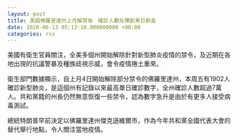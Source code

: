 ```yaml
---
layout: post
title: 美國佛羅里達州上月解禁後　確診人數反彈創單日新高
date: 2020-06-13 05:13:18.000000000 +08:00
categories: rss
---
```


美國有衛生官員關注，全美多個州開始解除針對新型肺炎疫情的禁令，及近期在各地出現的抗議警暴及種族歧視示威，會令疫情捲土重來。

衛生部門數據顯示，自上月4日開始解除部分禁令的佛羅里達州，本周五有1902人確診新型肺炎，是這個州有記錄以來最高單日確診數字，全州確診人數超過7萬人。共和黨籍的州長仍然無意恢復一些禁令，認為數字急升是由於有更多人接受病毒測試。

總統特朗普早前決定以佛羅里達州傑克遜維爾市，作為今年共和黨全國代表大會的替代舉行地點，令人關注當地疫情。
